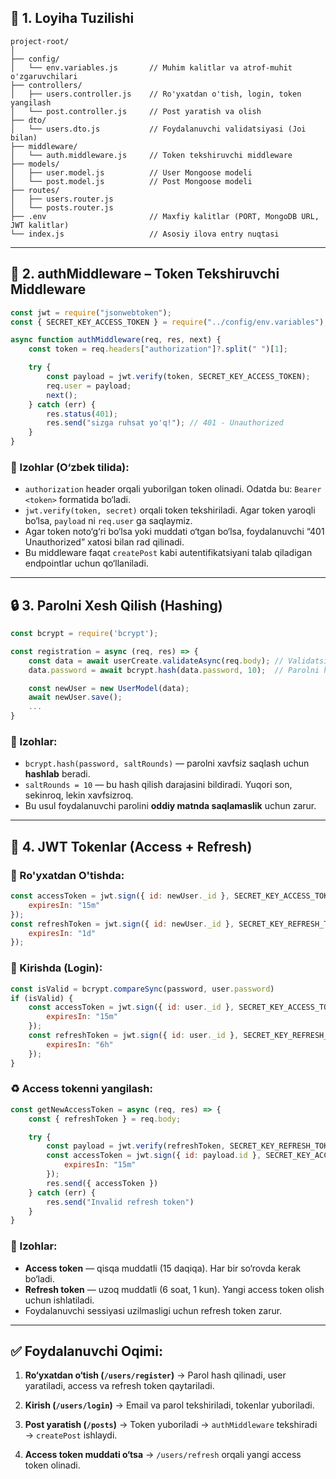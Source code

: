 ## 🧱 1. **Loyiha Tuzilishi**

```
project-root/
│
├── config/
│   └── env.variables.js       // Muhim kalitlar va atrof-muhit o'zgaruvchilari
├── controllers/
│   ├── users.controller.js    // Ro'yxatdan o'tish, login, token yangilash
│   └── post.controller.js     // Post yaratish va olish
├── dto/
│   └── users.dto.js           // Foydalanuvchi validatsiyasi (Joi bilan)
├── middleware/
│   └── auth.middleware.js     // Token tekshiruvchi middleware
├── models/
│   ├── user.model.js          // User Mongoose modeli
│   └── post.model.js          // Post Mongoose modeli
├── routes/
│   ├── users.router.js
│   └── posts.router.js
├── .env                       // Maxfiy kalitlar (PORT, MongoDB URL, JWT kalitlar)
└── index.js                   // Asosiy ilova entry nuqtasi
```

---

## 🔐 2. **authMiddleware** – Token Tekshiruvchi Middleware

```js
const jwt = require("jsonwebtoken");
const { SECRET_KEY_ACCESS_TOKEN } = require("../config/env.variables");

async function authMiddleware(req, res, next) {
    const token = req.headers["authorization"]?.split(" ")[1];

    try {
        const payload = jwt.verify(token, SECRET_KEY_ACCESS_TOKEN);
        req.user = payload;
        next();
    } catch (err) {
        res.status(401);
        res.send("sizga ruhsat yo'q!"); // 401 - Unauthorized
    }
}
```

### 📝 Izohlar (O‘zbek tilida):

* `authorization` header orqali yuborilgan token olinadi. Odatda bu: `Bearer <token>` formatida bo‘ladi.
* `jwt.verify(token, secret)` orqali token tekshiriladi. Agar token yaroqli bo‘lsa, `payload` ni `req.user` ga saqlaymiz.
* Agar token noto‘g‘ri bo‘lsa yoki muddati o‘tgan bo‘lsa, foydalanuvchi “401 Unauthorized” xatosi bilan rad qilinadi.
* Bu middleware faqat `createPost` kabi autentifikatsiyani talab qiladigan endpointlar uchun qo‘llaniladi.

---

## 🔒 3. **Parolni Xesh Qilish (Hashing)**

```js
const bcrypt = require('bcrypt');

const registration = async (req, res) => {
    const data = await userCreate.validateAsync(req.body); // Validatsiya
    data.password = await bcrypt.hash(data.password, 10);  // Parolni hash qilish

    const newUser = new UserModel(data);
    await newUser.save();
    ...
}
```

### 📝 Izohlar:

* `bcrypt.hash(password, saltRounds)` — parolni xavfsiz saqlash uchun **hashlab** beradi.
* `saltRounds = 10` — bu hash qilish darajasini bildiradi. Yuqori son, sekinroq, lekin xavfsizroq.
* Bu usul foydalanuvchi parolini **oddiy matnda saqlamaslik** uchun zarur.

---

## 🧾 4. **JWT Tokenlar (Access + Refresh)**

### 🔐 Ro'yxatdan O'tishda:

```js
const accessToken = jwt.sign({ id: newUser._id }, SECRET_KEY_ACCESS_TOKEN, {
    expiresIn: "15m"
});
const refreshToken = jwt.sign({ id: newUser._id }, SECRET_KEY_REFRESH_TOKEN, {
    expiresIn: "1d"
});
```

### 🔐 Kirishda (Login):

```js
const isValid = bcrypt.compareSync(password, user.password)
if (isValid) {
    const accessToken = jwt.sign({ id: user._id }, SECRET_KEY_ACCESS_TOKEN, {
        expiresIn: "15m"
    });
    const refreshToken = jwt.sign({ id: user._id }, SECRET_KEY_REFRESH_TOKEN, {
        expiresIn: "6h"
    });
}
```

### ♻️ Access tokenni yangilash:

```js
const getNewAccessToken = async (req, res) => {
    const { refreshToken } = req.body;

    try {
        const payload = jwt.verify(refreshToken, SECRET_KEY_REFRESH_TOKEN)
        const accessToken = jwt.sign({ id: payload.id }, SECRET_KEY_ACCESS_TOKEN, {
            expiresIn: "15m"
        });
        res.send({ accessToken })
    } catch (err) {
        res.send("Invalid refresh token")
    }
}
```

### 📝 Izohlar:

* **Access token** — qisqa muddatli (15 daqiqa). Har bir so‘rovda kerak bo‘ladi.
* **Refresh token** — uzoq muddatli (6 soat, 1 kun). Yangi access token olish uchun ishlatiladi.
* Foydalanuvchi sessiyasi uzilmasligi uchun refresh token zarur.

---

## ✅ Foydalanuvchi Oqimi:

1. **Ro‘yxatdan o‘tish (`/users/register`)**
   → Parol hash qilinadi, user yaratiladi, access va refresh token qaytariladi.

2. **Kirish (`/users/login`)**
   → Email va parol tekshiriladi, tokenlar yuboriladi.

3. **Post yaratish (`/posts`)**
   → Token yuboriladi → `authMiddleware` tekshiradi → `createPost` ishlaydi.

4. **Access token muddati o‘tsa**
   → `/users/refresh` orqali yangi access token olinadi.

